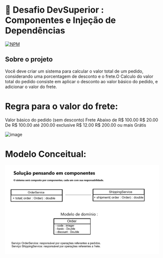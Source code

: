 # 🚀 Desafio DevSuperior : Componentes e Injeção de Dependências
[![NPM](https://img.shields.io/npm/l/react)](https://github.com/pedrohf0001/desafio1/blob/main/LICENSE) 

## Sobre o projeto
Você deve criar um sistema para calcular o valor total de um pedido, considerando uma porcentagem de desconto e o frete.O Calculo do valor total do pedido consiste em aplicar o desconto ao valor básico do pedido, e adicionar o valor do frete.

# Regra para o valor do frete:

Valor básico do pedido (sem desconto)	Frete
Abaixo de R$ 100.00	R$ 20.00
De R$ 100.00 até 200.00 exclusive	R$ 12.00
R$ 200.00 ou mais	Grátis

<img width="402" height="121" alt="image" src="https://github.com/user-attachments/assets/8ec47ce1-4e56-4324-bc58-166cda34378b" />



# Modelo Conceitual:
![Modelo Conceitual](https://github.com/pedrohf0001/assets/blob/efdc9642696f5ef043e6abfc9b1ed5e1f354b3c1/Desafio1/Componentes%20e%20inje%C3%A7%C3%A3o%20de%20depend%C3%AAncia.jpg) 

